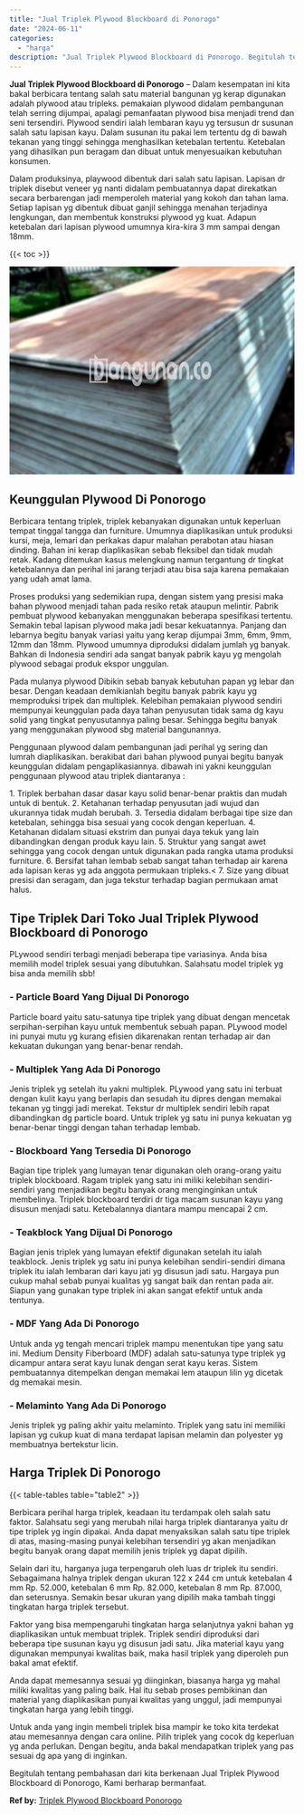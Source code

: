 ```yaml
---
title: "Jual Triplek Plywood Blockboard di Ponorogo"
date: "2024-06-11"
categories: 
  - "harga"
description: "Jual Triplek Plywood Blockboard di Ponorogo. Begitulah tentang pembahasan dari kita berkenaan Jual Triplek Plywood Blockboard di Ponorogo, Kami berharap berm..."
---
```


**Jual Triplek Plywood Blockboard di Ponorogo** – Dalam kesempatan ini kita bakal berbicara tentang salah satu material bangunan yg kerap digunakan adalah plywood atau tripleks. pemakaian plywood didalam pembangunan telah serring dijumpai, apalagi pemanfaatan plywood bisa menjadi trend dan seni tersendiri. Plywood sendiri ialah lembaran kayu yg tersusun dr susunan salah satu lapisan kayu. Dalam susunan itu pakai lem tertentu dg di bawah tekanan yang tinggi sehingga menghasilkan ketebalan tertentu. Ketebalan yang dihasilkan pun beragam dan dibuat untuk menyesuaikan kebutuhan konsumen.

Dalam produksinya, playwood dibentuk dari salah satu lapisan. Lapisan dr triplek disebut veneer yg nanti didalam pembuatannya dapat direkatkan secara berbarengan jadi memperoleh material yang kokoh dan tahan lama. Setiap lapisan yg dibentuk dibuat ganjil sehingga menahan terjadinya lengkungan, dan membentuk konstruksi plywood yg kuat. Adapun ketebalan dari lapisan plywood umumnya kira-kira 3 mm sampai dengan 18mm.

{{< toc >}}

![Jual Triplek Plywood Blockboard di Ponorogo](/images/jual-triplek-murah-09.png)

## Keunggulan Plywood Di Ponorogo

Berbicara tentang triplek, triplek kebanyakan digunakan untuk keperluan tempat tinggal tangga dan furniture. Umumnya diaplikasikan untuk produksi kursi, meja, lemari dan perkakas dapur malahan perabotan atau hiasan dinding. Bahan ini kerap diaplikasikan sebab fleksibel dan tidak mudah retak. Kadang ditemukan kasus melengkung namun tergantung dr tingkat ketebalannya dan perihal ini jarang terjadi atau bisa saja karena pemakaian yang udah amat lama.

Proses produksi yang sedemikian rupa, dengan sistem yang presisi maka bahan plywood menjadi tahan pada resiko retak ataupun melintir. Pabrik pembuat plywood kebanyakan menggunakan beberapa spesifikasi tertentu. Semakin tebal lapisan plywood maka jadi besar kekuatannya. Panjang dan lebarnya begitu banyak variasi yaitu yang kerap dijumpai 3mm, 6mm, 9mm, 12mm dan 18mm. Plywood umumnya diproduksi didalam jumlah yg banyak. Bahkan di Indonesia sendiri ada sangat banyak pabrik kayu yg mengolah plywood sebagai produk ekspor unggulan.

Pada mulanya plywood Dibikin sebab banyak kebutuhan papan yg lebar dan besar. Dengan keadaan demikianlah begitu banyak pabrik kayu yg memproduksi tripek dan multiplek. Kelebihan pemakaian plywood sendiri mempunyai keunggulan pada daya tahan penyusutan tidak sama dg kayu solid yang tingkat penyusutannya paling besar. Sehingga begitu banyak yang menggunakan plywood sbg material bangunannya.

Penggunaan plywood dalam pembangunan jadi perihal yg sering dan lumrah diaplikasikan. berakibat dari bahan plywood punyai begitu banyak keunggulan didalam pengaplikasiannya. dibawah ini yakni keunggulan penggunaan plywood atau triplek diantaranya :

1\. Triplek berbahan dasar dasar kayu solid benar-benar praktis dan mudah untuk di bentuk. 2. Ketahanan terhadap penyusutan jadi wujud dan ukurannya tidak mudah berubah. 3. Tersedia didalam berbagai tipe size dan ketebalan, sehingga bisa sesuai yang cocok dengan keperluan. 4. Ketahanan didalam situasi ekstrim dan punyai daya tekuk yang lain dibandingkan dengan produk kayu lain. 5. Struktur yang sangat awet sehingga yang cocok dengan untuk digunakan pada rangka utama produksi furniture. 6. Bersifat tahan lembab sebab sangat tahan terhadap air karena ada lapisan keras yg ada anggota permukaan tripleks.< 7. Size yang dibuat presisi dan seragam, dan juga tekstur terhadap bagian permukaan amat halus.

## Tipe Triplek Dari Toko Jual Triplek Plywood Blockboard di Ponorogo

PLywood sendiri terbagi menjadi beberapa tipe variasinya. Anda bisa memilih model triplek sesuai yang dibutuhkan. Salahsatu model triplek yg bisa anda memilih sbb!

### \- Particle Board Yang Dijual Di Ponorogo

Particle board yaitu satu-satunya tipe triplek yang dibuat dengan mencetak serpihan-serpihan kayu untuk membentuk sebuah papan. PLywood model ini punyai mutu yg kurang efisien dikarenakan rentan terhadap air dan kekuatan dukungan yang benar-benar rendah.

### \- Multiplek Yang Ada Di Ponorogo

Jenis triplek yg setelah itu yakni multiplek. PLywood yang satu ini terbuat dengan kulit kayu yang berlapis dan sesudah itu dipres dengan memakai tekanan yg tinggi jadi merekat. Tekstur dr multiplek sendiri lebih rapat dibandingkan dg particle board. Untuk triplek yg satu ini punya kekuatan yg benar-benar tinggi dengan tahan terhadap lembab.

### \- Blockboard Yang Tersedia Di Ponorogo

Bagian tipe triplek yang lumayan tenar digunakan oleh orang-orang yaitu triplek blockboard. Ragam triplek yang satu ini miliki kelebihan sendiri-sendiri yang menjadikan begitu banyak orang menginginkan untuk membelinya. Triplek blockboard terdiri dr tiga macam susunan kayu yang disusun menjadi satu. Ketebalannya diantara mampu mencapai 2 cm.

### \- Teakblock Yang Dijual Di Ponorogo

Bagian jenis triplek yang lumayan efektif digunakan setelah itu ialah teakblock. Jenis triplek yg satu ini punya kelebihan sendiri-sendiri dimana triplek itu ialah lembaran dari kayu jati yg disusun jadi satu. Hargaya pun cukup mahal sebab punyai kualitas yg sangat baik dan rentan pada air. Siapun yang gunakan type triplek ini akan sangat efektif untuk anda tentunya.

### \- MDF Yang Ada Di Ponorogo

Untuk anda yg tengah mencari triplek mampu menentukan tipe yang satu ini. Medium Density Fiberboard (MDF) adalah satu-satunya type triplek yg dicampur antara serat kayu lunak dengan serat kayu keras. Sistem pembuatannya ditempelkan dengan memakai lem ataupun lilin yg dicetak dg memakai mesin.

### \- Melaminto Yang Ada Di Ponorogo

Jenis triplek yg paling akhir yaitu melaminto. Triplek yang satu ini memiliki lapisan yg cukup kuat di mana terdapat lapisan melamin dan polyester yg membuatnya bertekstur licin.

## Harga Triplek Di Ponorogo

{{< table-tables table="table2" >}}

Berbicara perihal harga triplek, keadaan itu terdampak oleh salah satu faktor. Salahsatu segi yang merubah nilai harga triplek diantaranya yaitu dr tipe triplek yg ingin dipakai. Anda dapat menyaksikan salah satu tipe triplek di atas, masing-masing punyai kelebihan tersendiri yg akan menjadikan begitu banyak orang dapat memilih jenis triplek yg dapat dipilih.

Selain dari itu, harganya juga terpengaruh oleh luas dr triplek itu sendiri. Sebagaimana halnya triplek dengan ukuran 122 x 244 cm untuk ketebalan 4 mm Rp. 52.000, ketebalan 6 mm Rp. 82.000, ketebalan 8 mm Rp. 87.000, dan seterusnya. Semakin besar ukuran yang dipilih maka tambah tinggi tingkatan harga triplek tersebut.

Faktor yang bisa mempengaruhi tingkatan harga selanjutnya yakni bahan yg diaplikasikan untuk membuat triplek. Triplek sendiri diproduksi dari beberapa tipe susunan kayu yg disusun jadi satu. Jika material kayu yang digunakan mempunyai kwalitas baik, maka hasil triplek yang diperoleh pun bakal amat efektif.

Anda dapat memesannya sesuai yg diinginkan, biasanya harga yg mahal miliki kwalitas yang paling baik. Hal itu sebab proses pembikinan dan material yang diaplikasikan punyai kwalitas yang unggul, jadi mempunyai tingkatan harga yang lebih tinggi.

Untuk anda yang ingin membeli triplek bisa mampir ke toko kita terdekat atau memesannya dengan cara online. Pilih triplek yang cocok dg keperluan yg anda perlukan. Dengan begitu, anda bakal mendapatkan triplek yang pas sesuai dg apa yang di inginkan.

Begitulah tentang pembahasan dari kita berkenaan Jual Triplek Plywood Blockboard di Ponorogo, Kami berharap bermanfaat.

**Ref by:** [Triplek Plywood Blockboard Ponorogo](https://id.wikipedia.org/wiki/Triplek)
